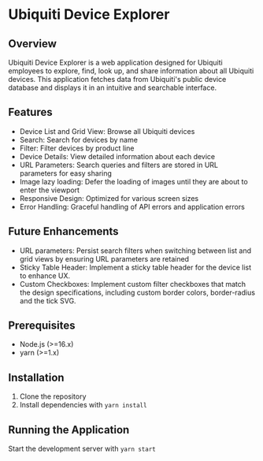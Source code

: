 # Ubiquiti Device Explorer

## Overview

Ubiquiti Device Explorer is a web application designed for Ubiquiti employees to explore, find, look up, and share information about all Ubiquiti devices. This application fetches data from Ubiquiti's public device database and displays it in an intuitive and searchable interface.

## Features

- Device List and Grid View: Browse all Ubiquiti devices
- Search: Search for devices by name
- Filter: Filter devices by product line
- Device Details: View detailed information about each device
- URL Parameters: Search queries and filters are stored in URL parameters for easy sharing
- Image lazy loading: Defer the loading of images until they are about to enter the viewport
- Responsive Design: Optimized for various screen sizes
- Error Handling: Graceful handling of API errors and application errors

## Future Enhancements

- URL parameters: Persist search filters when switching between list and grid views by ensuring URL parameters are retained
- Sticky Table Header: Implement a sticky table header for the device list to enhance UX.
- Custom Checkboxes: Implement custom filter checkboxes that match the design specifications, including custom border colors, border-radius and the tick SVG.

## Prerequisites

- Node.js (>=16.x)
- yarn (>=1.x)

## Installation

1. Clone the repository
2. Install dependencies with `yarn install`

## Running the Application

Start the development server with `yarn start`
